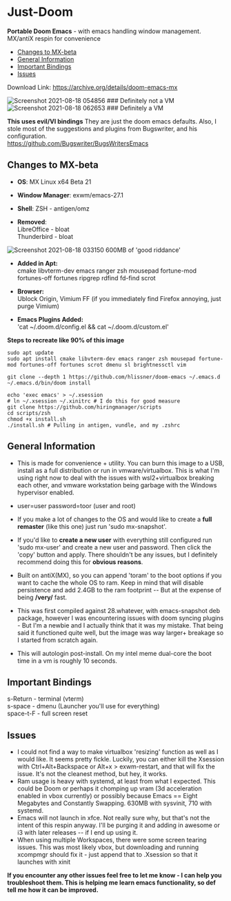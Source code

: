# Just-Doom  

**Portable Doom Emacs** - with emacs handling window management.  
MX/antiX respin for convenience   

  - [Changes to MX-beta](#changes-to-mx-beta)
  - [General Information](#general-information)
  - [Important Bindings](#important-bindings)
  - [Issues](#issues)

Download Link: https://archive.org/details/doom-emacs-mx

![Screenshot 2021-08-18 054856](https://user-images.githubusercontent.com/64992493/129939777-a96ca914-02ae-49e2-bfa5-3ab1b4dbc936.png) ### Definitely not a VM  
![Screenshot 2021-08-18 062653](https://user-images.githubusercontent.com/64992493/129939782-5ebb11b0-fd31-4c92-896d-75b69b41e9d6.png) ### Definitely a VM  

**This uses evil/VI bindings** They are just the doom emacs defaults. Also, I stole most of the suggestions and plugins from Bugswriter, and his configuration.  
https://github.com/Bugswriter/BugsWritersEmacs  

## Changes to MX-beta

- **OS**: MX Linux x64 Beta 21  
- **Window Manager**: exwm/emacs-27.1  
- **Shell**: ZSH - antigen/omz  

- **Removed**:   
LibreOffice - bloat   
Thunderbird - bloat  

![Screenshot 2021-08-18 033150](https://user-images.githubusercontent.com/64992493/129940887-d1f2326b-3413-4be9-bbc5-ea2ed9e8191a.png)
600MB of 'good riddance' 


- **Added in Apt:**  
cmake libvterm-dev emacs ranger zsh mousepad fortune-mod fortunes-off fortunes ripgrep rdfind fd-find scrot  

- **Browser:**  
Ublock Origin, Vimium FF (if you immediately find Firefox annoying, just purge Vimium)

- **Emacs Plugins Added:**   
'cat ~/.doom.d/config.el && cat ~/.doom.d/custom.el'   

**Steps to recreate like 90% of this image**

```  
sudo apt update
sudo apt install cmake libvterm-dev emacs ranger zsh mousepad fortune-mod fortunes-off fortunes scrot dmenu sl brightnessctl vim

git clone --depth 1 https://github.com/hlissner/doom-emacs ~/.emacs.d
~/.emacs.d/bin/doom install

echo 'exec emacs' > ~/.xsession
# ln ~/.xsession ~/.xinitrc # I do this for good measure
git clone https://github.com/hiringmanager/scripts
cd scripts/zsh
chmod +x install.sh
./install.sh # Pulling in antigen, vundle, and my .zshrc

```
## General Information

+ This is made for convenience + utility. You can burn this image to a USB, install as a full distribution or run in vmware/virtualbox. This is what I'm using right now to deal with the issues with wsl2+virtualbox breaking each other, and vmware workstation being garbage with the Windows hypervisor enabled.  

+ user=user password=toor (user and root)  

+ If you make a lot of changes to the OS and would like to create a **full remaster** (like this one) just run 'sudo mx-snapshot'.   

+ If you'd like to **create a new user** with everything still configured run 'sudo mx-user' and create a new user and password. Then click the 'copy' button and apply. There shouldn't be any issues, but I definitely recommend doing this for **obvious reasons**.  

+ Built on antiX(MX), so you can append 'toram' to the boot options if you want to cache the whole OS to ram. Keep in mind that will disable persistence and add 2.4GB to the ram footprint -- But at the expense of being **/very/** fast.   

+ This was first compiled against 28.whatever, with emacs-snapshot deb package, however I was encountering issues with doom syncing plugins - But I'm a newbie and I actually think that it was my mistake. That being said it functioned quite well, but the image was way larger+ breakage so I started from scratch again.

+ This will autologin post-install. On my intel meme dual-core the boot time in a vm is roughly 10 seconds. 

## Important Bindings  
s-Return   - terminal (vterm)  
s-space    - dmenu  (Launcher you'll use for everything)   
space-t-F  - full screen reset    

## Issues

- I could not find a way to make virtualbox 'resizing' function as well as I would like. It seems pretty fickle. Luckily, you can either kill the Xsession with Ctrl+Alt+Backspace or Alt+x > exwm-restart, and that will fix the issue. It's not the cleanest method, but hey, it works.  
- Ram usage is heavy with systemd, at least from what I expected. This could be Doom or perhaps it chomping up vram (3d acceleration enabled in vbox currently) or possibly because Emacs == Eight Megabytes and Constantly Swapping. 630MB with sysvinit, 710 with systemd.  
- Emacs will not launch in xfce. Not really sure why, but that's not the intent of this respin anyway. I'll be purging it and adding in awesome or i3 with later releases -- if I end up using it.   
- When using multiple Workspaces, there were some screen tearing issues. This was most likely vbox, but downloading and running xcompmgr should fix it - just append that to .Xsession so that it launches with xinit

**If you encounter any other issues feel free to let me know - I can help you troubleshoot them. This is helping me learn emacs functionality, so def tell me how it can be improved.**



